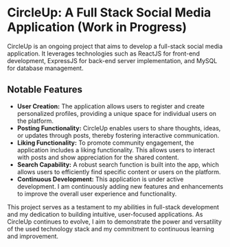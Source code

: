 # CircleUp: A Full Stack Social Media Application (Work in Progress)

CircleUp is an ongoing project that aims to develop a full-stack social media application. It leverages technologies such as ReactJS for front-end development, ExpressJS for back-end server implementation, and MySQL for database management.

## Notable Features

- **User Creation:** The application allows users to register and create personalized profiles, providing a unique space for individual users on the platform.
- **Posting Functionality:** CircleUp enables users to share thoughts, ideas, or updates through posts, thereby fostering interactive communication.
- **Liking Functionality:** To promote community engagement, the application includes a liking functionality. This allows users to interact with posts and show appreciation for the shared content.
- **Search Capability:** A robust search function is built into the app, which allows users to efficiently find specific content or users on the platform.
- **Continuous Development:** This application is under active development. I am continuously adding new features and enhancements to improve the overall user experience and functionality.

This project serves as a testament to my abilities in full-stack development and my dedication to building intuitive, user-focused applications. As CircleUp continues to evolve, I aim to demonstrate the power and versatility of the used technology stack and my commitment to continuous learning and improvement.


